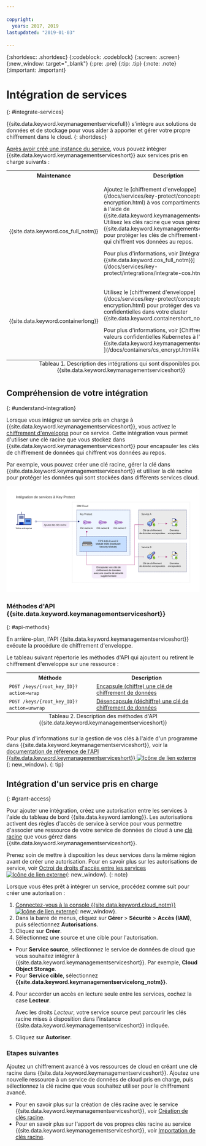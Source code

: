 ```yaml
---

copyright:
  years: 2017, 2019
lastupdated: "2019-01-03"

---
```


{:shortdesc: .shortdesc}
{:codeblock: .codeblock}
{:screen: .screen}
{:new_window: target="_blank"}
{:pre: .pre}
{:tip: .tip}
{:note: .note}
{:important: .important}

# Intégration de services
{: #integrate-services}

{{site.data.keyword.keymanagementservicefull}} s'intègre aux solutions de données et de stockage pour vous aider à apporter et gérer votre propre chiffrement dans le cloud.
{: shortdesc}

[Après avoir créé une instance du service](/docs/services/key-protect/provision.html), vous pouvez intégrer {{site.data.keyword.keymanagementserviceshort}} aux services pris en charge suivants :

<table>
    <tr>
        <th>Maintenance</th>
        <th>Description</th>
    </tr>
    <tr>
        <td>
          <p>{{site.data.keyword.cos_full_notm}}</p>
        </td>
        <td>
          <p>Ajoutez le [chiffrement d'enveloppe](/docs/services/key-protect/concepts/envelope-encryption.html) à vos compartiments de stockage à l'aide de {{site.data.keyword.keymanagementserviceshort}}. Utilisez les clés racine que vous gérez dans {{site.data.keyword.keymanagementserviceshort}} pour protéger les clés de chiffrement de données qui chiffrent vos données au repos.</p>
          <p>Pour plus d'informations, voir [Intégration à {{site.data.keyword.cos_full_notm}}](/docs/services/key-protect/integrations/integrate-cos.html).</p>
        </td>
    </tr>
    <tr>
        <td>
          <p>{{site.data.keyword.containerlong}}</p>
        </td>
        <td>
          <p>Utilisez le [chiffrement d'enveloppe](/docs/services/key-protect/concepts/envelope-encryption.html) pour protéger des valeurs confidentielles dans votre cluster {{site.data.keyword.containershort_notm}}.</p>
          <p>Pour plus d'informations, voir [Chiffrement de valeurs confidentielles Kubernetes à l'aide de {{site.data.keyword.keymanagementserviceshort}} ](/docs/containers/cs_encrypt.html#keyprotect).</p>
        </td>
    </tr>
   <caption style="caption-side:bottom;">Tableau 1. Description des intégrations qui sont disponibles pour {{site.data.keyword.keymanagementserviceshort}}</caption>
</table>

## Compréhension de votre intégration 
{: #understand-integration}

Lorsque vous intégrez un service pris en charge à {{site.data.keyword.keymanagementserviceshort}}, vous activez le [chiffrement d'enveloppe](/docs/services/key-protect/concepts/envelope-encryption.html) pour ce service. Cette intégration vous permet d'utiliser une clé racine que vous stockez dans {{site.data.keyword.keymanagementserviceshort}} pour encapsuler les clés de chiffrement de données qui chiffrent vos données au repos. 

Par exemple, vous pouvez créer une clé racine, gérer la clé dans {{site.data.keyword.keymanagementserviceshort}} et utiliser la clé racine pour protéger les données qui sont stockées dans différents services cloud.

![Diagramme illustrant une vue contextuelle de votre intégration {{site.data.keyword.keymanagementserviceshort}}.](../images/kp-integrations_min.svg)

### Méthodes d'API {{site.data.keyword.keymanagementserviceshort}}
{: #api-methods}

En arrière-plan, l'API {{site.data.keyword.keymanagementserviceshort}} exécute la procédure de chiffrement d'enveloppe.  

Le tableau suivant répertorie les méthodes d'API qui ajoutent ou retirent le chiffrement d'enveloppe sur une ressource :

<table>
  <tr>
    <th>Méthode</th>
    <th>Description</th>
  </tr>
  <tr>
    <td><code>POST /keys/{root_key_ID}?action=wrap</code></td>
    <td><a href="/docs/services/key-protect/wrap-keys.html">Encapsule (chiffre) une clé de chiffrement de données</a></td>
  </tr>
  <tr>
    <td><code>POST /keys/{root_key_ID}?action=unwrap</code></td>
    <td><a href="/docs/services/key-protect/unwrap-keys.html">Désencapsule (déchiffre) une clé de chiffrement de données</a></td>
  </tr>
  <caption style="caption-side:bottom;">Tableau 2. Description des méthodes d'API {{site.data.keyword.keymanagementserviceshort}}</caption>
</table>

Pour plus d'informations sur la gestion de vos clés à l'aide d'un programme dans {{site.data.keyword.keymanagementserviceshort}}, voir la [documentation de référence de l'API {{site.data.keyword.keymanagementserviceshort}} ![Icône de lien externe](../../../icons/launch-glyph.svg "Icône de lien externe")](https://{DomainName}/apidocs/key-protect){: new_window}.
{: tip}

## Intégration d'un service pris en charge
{: #grant-access}

Pour ajouter une intégration, créez une autorisation entre les services à l'aide du tableau de bord {{site.data.keyword.iamlong}}. Les autorisations activent des règles d'accès de service à service pour vous permettre d'associer une ressource de votre service de données de cloud à une [clé racine](/docs/services/key-protect/concepts/envelope-encryption.html#key-types) que vous gérez dans {{site.data.keyword.keymanagementserviceshort}}.

Prenez soin de mettre à disposition les deux services dans la même région avant de créer une autorisation. Pour en savoir plus sur les autorisations de service, voir [Octroi de droits d'accès entre les services ![Icône de lien externe](../../../icons/launch-glyph.svg "Icône de lien externe")](/docs/iam/authorizations.html){: new_window}.
{: note}

Lorsque vous êtes prêt à intégrer un service, procédez comme suit pour créer une autorisation :

1. [Connectez-vous à la console {{site.data.keyword.cloud_notm}} ![Icône de lien externe](../../../icons/launch-glyph.svg "Icône de lien externe")](https://{DomainName}){: new_window}.
2. Dans la barre de menus, cliquez sur **Gérer** &gt; **Sécurité** &gt; **Accès (IAM)**, puis sélectionnez **Autorisations**. 
3. Cliquez sur **Créer**.
4. Sélectionnez une source et une cible pour l'autorisation.
 
  - Pour **Service source**, sélectionnez le service de données de cloud que vous souhaitez intégrer à {{site.data.keyword.keymanagementserviceshort}}. Par exemple, **Cloud Object Storage**.
  - Pour **Service cible**, sélectionnez **{{site.data.keyword.keymanagementservicelong_notm}}**. 
4. Pour accorder un accès en lecture seule entre les services, cochez la case **Lecteur**.

    Avec les droits _Lecteur_, votre service source peut parcourir les clés racine mises à disposition dans l'instance {{site.data.keyword.keymanagementserviceshort}} indiquée.
5. Cliquez sur **Autoriser**.

### Etapes suivantes

Ajoutez un chiffrement avancé à vos ressources de cloud en créant une clé racine dans {{site.data.keyword.keymanagementserviceshort}}. Ajoutez une nouvelle ressource à un service de données de cloud pris en charge, puis sélectionnez la clé racine que vous souhaitez utiliser pour le chiffrement avancé.

- Pour en savoir plus sur la création de clés racine avec le service {{site.data.keyword.keymanagementserviceshort}}, voir [Création de clés racine](/docs/services/key-protect/create-root-keys.html).
- Pour en savoir plus sur l'apport de vos propres clés racine au service {{site.data.keyword.keymanagementserviceshort}}, voir [Importation de clés racine](/docs/services/key-protect/import-root-keys.html).


